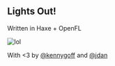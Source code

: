 ## Lights Out!

Written in Haxe + OpenFL

![lol](http://kbarr.net/static/lo/lightout.jpg)

With <3 by [@kennygoff](http://github.com/kennygoff) and [@jdan](http://github.com/jdan)